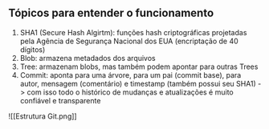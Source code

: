 ## Tópicos para entender o funcionamento

1. SHA1 (Secure Hash Algirtm): funções hash criptográficas projetadas pela Agência de Segurança Nacional dos EUA (encriptação de 40 dígitos)
2. Blob: armazena metadados dos arquivos
3. Tree: armazenam blobs, mas também podem apontar para outras Trees
4. Commit: aponta para uma árvore, para um pai (commit base), para autor, mensagem (comentário) e timestamp (também possui seu SHA1) -> com isso todo o histórico de mudanças e atualizações é muito confiável e transparente

![[Estrutura Git.png]]